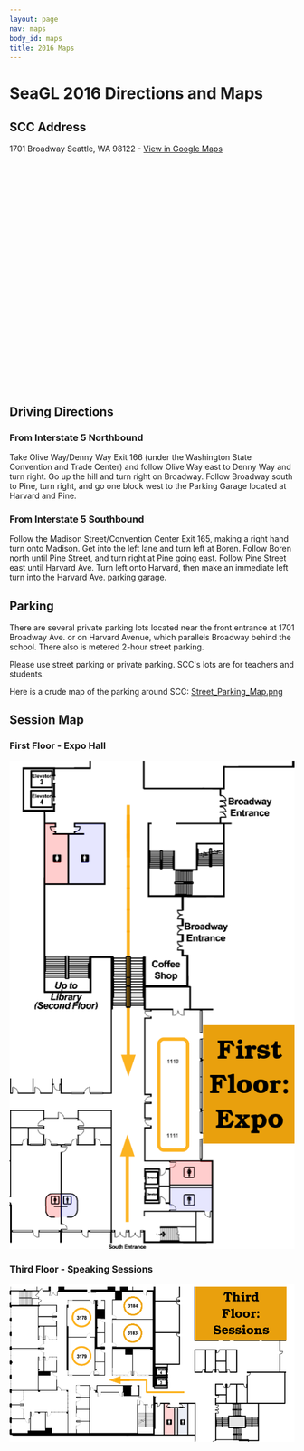 ```yaml
---
layout: page
nav: maps
body_id: maps
title: 2016 Maps
---
```


# SeaGL 2016 Directions and Maps

## SCC Address

1701 Broadway Seattle, WA 98122 - [View in Google Maps](https://maps.google.com/maps?q=Seattle+Central+College,+Broadway,+Seattle,+WA&hl=en&ll=47.616376,-122.321348&spn=0.002839,0.005917&sll=47.616135,-122.320806&sspn=0.001427,0.002958&oq=SCC,+&t=m&z=18)

<div id="map_canvas" style="width: 900px; height: 400px;"></div>

## Driving Directions

### From Interstate 5 Northbound

Take Olive Way/Denny Way Exit 166 (under the Washington State Convention and
Trade Center) and follow Olive Way east to Denny Way and turn right. Go up the
hill and turn right on Broadway. Follow Broadway south to Pine, turn right, and
go one block west to the Parking Garage located at Harvard and Pine.

### From Interstate 5 Southbound

Follow the Madison Street/Convention Center Exit 165, making a right hand turn
onto Madison. Get into the left lane and turn left at Boren. Follow Boren north
until Pine Street, and turn right at Pine going east. Follow Pine Street east
until Harvard Ave. Turn left onto Harvard, then make an immediate left turn into
the Harvard Ave. parking garage.

## Parking

There are several private parking lots located near the front entrance at 1701
Broadway Ave. or on Harvard Avenue, which parallels Broadway behind the school.
There also is metered 2-hour street parking.

Please use street parking or private parking. SCC's lots are for teachers and
students.

Here is a crude map of the parking around SCC: [Street_Parking_Map.png](/img/maps/2016/Street_Parking_Map.png)

## Session Map

### First Floor - Expo Hall

![First Floor](/img/maps/2016/SCC_First_Floor_Sessions.png)

### Third Floor - Speaking Sessions

![Third Floor](/img/maps/2016/SCC_Third_Floor_Sessions.png)

<script type='text/javascript' src="//maps.googleapis.com/maps/api/js?v=3.exp&key={{ site.custom.maps.google.apikey }}"></script>
<script type='text/javascript'>
    $(function(){
        var mapOptions = {
            zoom: 17,
            center: new google.maps.LatLng(47.616248,-122.321426),
            mapTypeId: google.maps.MapTypeId.HYBRID
        };
        gMap = new google.maps.Map(document.getElementById('map_canvas'), mapOptions);

        var marker = new google.maps.Marker({
            position: new google.maps.LatLng(47.616248,-122.321426),
            map: gMap,
            title: 'SeaGL @ SCC'
        });

        var contentString = '<div id="content">'+
            '<div id="siteNotice">'+
            '</div>'+
            '<h1 id="firstHeading" class="firstHeading">SeaGL @ SCC</h1>'+
            '<div id="bodyContent">'+
            '<p>1701 Broadway Seattle, WA 98122</p>'+
            '</div>'+
            '</div>';

        var infowindow = new google.maps.InfoWindow({
            content: contentString
        });

        google.maps.event.addListener(marker, 'click', function() {
            infowindow.open(gMap, marker);
        });
    });
</script>
